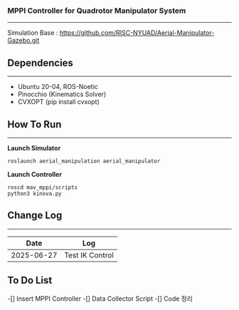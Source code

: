 ### MPPI Controller for Quadrotor Manipulator System ###
---
Simulation Base : https://github.com/RISC-NYUAD/Aerial-Manipulator-Gazebo.git

## Dependencies ##
---
* Ubuntu 20-04, ROS-Noetic
* Pinocchio (Kinematics Solver)
* CVXOPT (pip install cvxopt)

## How To Run ##
---
**Launch Simulator**
```Terminal
roslaunch aerial_manipulation aerial_manipulator
```
**Launch Controller**
```
roscd mav_mppi/scripts
python3 kinova.py
```
## Change Log ##
---
|Date|Log|
|--|--|
|2025-06-27|Test IK Control|


## To Do List ##
-[] Insert MPPI Controller 
-[] Data Collector Script 
-[] Code 정리
 
